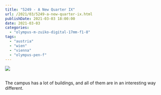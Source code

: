 ```yaml
---
title: "5249 - A New Quarter IX"
url: /2021/03/5249-a-new-quarter-ix.html
publishDate: 2021-03-03 18:00:00 
date: 2021-03-03
categories:
  - "olympus-m-zuiko-digital-17mm-f1-8"
tags:
  - "austria"
  - "wien"
  - "vienna"
  - "olympus-pen-f"
---
```

<div class="container">
<div class="center"><a target="_blank" href="https://d25zfm9zpd7gm5.cloudfront.net/1200x1200/2018/20181009_172245_lr.jpg"><img class="webfeedsFeaturedVisual" src="https://d25zfm9zpd7gm5.cloudfront.net/0600x0600/2018/20181009_172245_lr.jpg" /></a></div>
</div>
<br />

The campus has a lot of buildings, and all of them are in an
interesting way different.
